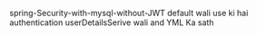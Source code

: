 spring-Security-with-mysql-without-JWT default wali use ki hai authentication userDetailsSerive wali
 and YML Ka sath

